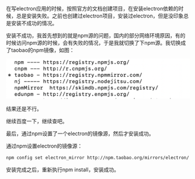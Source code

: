 在写electron应用的时候，按照官方的文档创建项目，在安装electron依赖的时候，总是安装失败。之前也创建过electron项目，安装过electron，但是没印象总是安装不成功的情况。

安装不成功，我首先想到的就是npm源的问题，国内的部分网络环境原因，有的时候访问npm源的时候，会有失败的情况，于是我就切换了下npm源。我切换成了taobao的npm镜像，如图：

![切换taobao的npm镜像](./images/i7.png)

结果还是不行。

继续百度一下，继续查吧。

最后，通过npm设置了一个electron的镜像源，然后才安装成功。

通过npm设置electron的镜像源：

```bash
npm config set electron_mirror http://npm.taobao.org/mirrors/electron/
```

安装完成之后，重新执行npm install，安装成功。